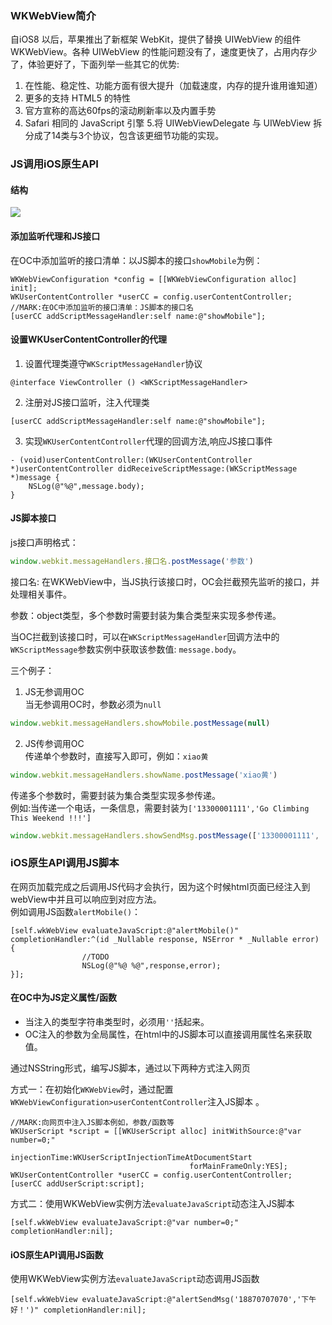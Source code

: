 ### WKWebView简介
自iOS8 以后，苹果推出了新框架 WebKit，提供了替换 UIWebView 的组件 WKWebView。各种 UIWebView 的性能问题没有了，速度更快了，占用内存少了，体验更好了，下面列举一些其它的优势:
1. 在性能、稳定性、功能方面有很大提升（加载速度，内存的提升谁用谁知道）
2. 更多的支持 HTML5 的特性
3. 官方宣称的高达60fps的滚动刷新率以及内置手势
4. Safari 相同的 JavaScript 引擎
5.将 UIWebViewDelegate 与 UIWebView 拆分成了14类与3个协议，包含该更细节功能的实现。
### JS调用iOS原生API
#### 结构
![](http://www.plantuml.com/plantuml/svg/XLPjJzjM5FxkNt55f2O19rAtRnv2cfYg3TGnZMtvCBhAYI_1O6paE6HexKGfwLBUaa61bVSEA6YZZ0eDQ4B8d_6z3f_w5tQkhvqub6ht0_ZQvzpddESyvznOggLXbEXDuEGFAiwHnRcU_lhq6jqu4b9Ojx29Xh2iO5Emoy_g1xlsvGufJf65RQVq36pjyfvTNgGRPL8u4x2kUBP2k9qlvBojaDqJ-iS2FNn5DbUHzpuiXDcNhLaffScPZ2WdCvOffonHPP23SWgBiguRbcofXYvYFJiA7lNZslNgCTdUbYAng7FmX6uy5oEXg5tRf3DxOkJNA9dB-wyxeYH_14zXYEMEkrWeJcMQb0fUAB3tdhZ17O0W-JVEmRndjdDEBelIruQ2nMznofBrj8R5UuO66OhtJ7aKYzsQaLN4BsHBJieP71R6vDI8dCQeJUthPnozsFxycw_QEZkvKrVNBmA2vQOCb7SsMFS-iFNm8Q8hx-ZfCWG1cyRx3XHHbQYggrP2jOPSU2bbw8DgEckwB4b1qt43ZF6uh6Lb2_V8ut9_obJ7BF0O7TCmC_zIrXKDczphiH08Z9_Q3AuxY1A8D1P3vEqMdJnWaSPY0VX4x_SPR8AV1GfY_qn30opKdhtjTI3rHkR1nFsyFupKFQwxyoDmBQJUVh9Bawmed9txE9E1wldCw8pYMumPc4Ud5nBx6mXBmHfE0-yGs6q7Ut75OdPb5xg8H-Rnvw7SofEag0he4AlZkENOZqIHSMqyShX30vbkJLzFxf2NXtxPMjNLRsJD59PKVHXa3qN_JWKc1WtplgpghlBwT6r2-ip3XPBuklT71sfA7eLCh0HrFvpXDa4XNUVddUenL2SWez4MqZBIS8Okx9FYBYdDDsp6Z8pF0ambkdpI32aSSfSxWFP-ewU7pQxt1jB6t-JaogxMd1U74emQZEmgYq92t3xahx3WVhMCCMGCWhO5-c-nVb00zkoBYbrTOdCFCHDkPwhf8OjPyZv2eRGfJmW0OfSNoCOXfpxHIrVFtb_ENVyvJMPswjMgpmgygnzVCJBMVoUbevv-dZIzo9FvvHj8ISEoZ546nHj1kXkdnP9zjTuurQy7NPgtgni3-YTnYA2lsxvuGyyhOC91dBNf8ChxopNVh_45I1_GFuq3BII_ptKBHBOGusSWeVh9KqYNpxy17ULKNJ5oyHnEZgXM_4PPuu6onWFbZF1wHi6VFzaNPLNXTmPmHAfBT9NTH1oBayaDENrWhcSrxKP9_CwKWgq7-TBPrxJmLolbh18BvwIuqjCFbzxrv2AGmH78vEM03aIIzIs01pAvNVsV_SPtEDDBD9uqb0cGOvUxNFdbJvtJ2bc_8iMPUcsBeGK5skKjzpPYblMPAMVgdNFqMeeyweewbGFwl2P6sgFiYYgKa1WnelKdQx0J4ScVsPMLaFYp-5Zi47z2SBnJhhckiLYK7BCTWiGYyNYq_d8DTc4XqTjsjmsrntvaZVeWXjYEIrVoneIR5EfiuL97cggFe51kI0KvtX2rsyqvVdi0Qo17A0hTV6LNpfeI5hp-OCXf4sCTi3qTqvqBKdiAum0S05VWemmPCGqFMdwS3Rqrsl43sODlelT_tRY40Zuy2ZUmf9R53vgo8NlJJFckJaZX178BkFbMgFEHXvZKO2u2Pg9NGescQGBuWR410LOyIudtMEDK_rVOe06acKBIcC0cKyhMBAEIl_qF)

#### 添加监听代理和JS接口
在OC中添加监听的接口清单：以JS脚本的接口`showMobile`为例：
```objc
WKWebViewConfiguration *config = [[WKWebViewConfiguration alloc] init];
WKUserContentController *userCC = config.userContentController;
//MARK:在OC中添加监听的接口清单：JS脚本的接口名
[userCC addScriptMessageHandler:self name:@"showMobile"];
```
#### 设置WKUserContentController的代理

1. 设置代理类遵守`WKScriptMessageHandler`协议
```objc
@interface ViewController () <WKScriptMessageHandler>
```
2. 注册对JS接口监听，注入代理类
```objc
[userCC addScriptMessageHandler:self name:@"showMobile"];
```
3. 实现`WKUserContentController`代理的回调方法,响应JS接口事件
```objc
- (void)userContentController:(WKUserContentController *)userContentController didReceiveScriptMessage:(WKScriptMessage *)message {
    NSLog(@"%@",message.body);
}
```

#### JS脚本接口
js接口声明格式：
```js
window.webkit.messageHandlers.接口名.postMessage('参数')
```
接口名: 在WKWebView中，当JS执行该接口时，OC会拦截预先监听的接口，并处理相关事件。

参数：object类型，多个参数时需要封装为集合类型来实现多参传递。

当OC拦截到该接口时，可以在`WKScriptMessageHandler`回调方法中的`WKScriptMessage`参数实例中获取该参数值: `message.body`。

三个例子：
1. JS无参调用OC<br/>
当无参调用OC时，参数必须为`null`
```js
window.webkit.messageHandlers.showMobile.postMessage(null)
```

2. JS传参调用OC<br/>
传递单个参数时，直接写入即可，例如：`xiao黄`
```js
window.webkit.messageHandlers.showName.postMessage('xiao黄')
```
传递多个参数时，需要封装为集合类型实现多参传递。<br/>
例如:当传递一个电话，一条信息，需要封装为`['13300001111','Go Climbing This Weekend !!!']`
```js
window.webkit.messageHandlers.showSendMsg.postMessage(['13300001111', 'Go Climbing This Weekend !!!'])
```
### iOS原生API调用JS脚本
在网页加载完成之后调用JS代码才会执行，因为这个时候html页面已经注入到webView中并且可以响应到对应方法。<br/>
例如调用JS函数`alertMobile()`：
```objc
[self.wkWebView evaluateJavaScript:@"alertMobile()" completionHandler:^(id _Nullable response, NSError * _Nullable error) {
                //TODO
                NSLog(@"%@ %@",response,error);
}];
```

#### 在OC中为JS定义属性/函数

* 当注入的类型字符串类型时，必须用`''`括起来。<br/>
* OC注入的参数为全局属性，在html中的JS脚本可以直接调用属性名来获取值。<br/>

通过NSString形式，编写JS脚本，通过以下两种方式注入网页

方式一：在初始化`WKWebView`时，通过配置`WKWebViewConfiguration>userContentController`注入JS脚本  。
```objc
//MARK:向网页中注入JS脚本例如，参数/函数等
WKUserScript *script = [[WKUserScript alloc] initWithSource:@"var number=0;"
                                                injectionTime:WKUserScriptInjectionTimeAtDocumentStart
                                        forMainFrameOnly:YES];
WKUserContentController *userCC = config.userContentController;
[userCC addUserScript:script];
```
方式二：使用WKWebView实例方法`evaluateJavaScript`动态注入JS脚本

```objc
[self.wkWebView evaluateJavaScript:@"var number=0;" completionHandler:nil];
```
#### iOS原生API调用JS函数
使用WKWebView实例方法`evaluateJavaScript`动态调用JS函数
```objc
[self.wkWebView evaluateJavaScript:@"alertSendMsg('18870707070','下午好！')" completionHandler:nil];
```


